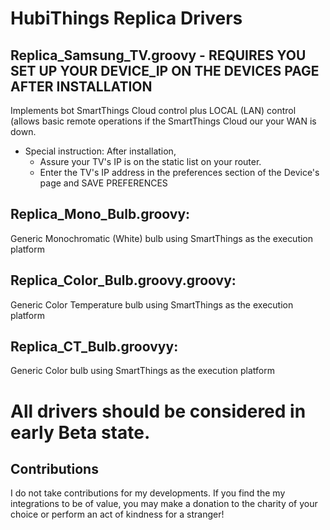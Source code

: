 # HubiThings Replica Drivers

## Replica_Samsung_TV.groovy - REQUIRES YOU SET UP YOUR DEVICE_IP ON THE DEVICES PAGE AFTER INSTALLATION
Implements bot SmartThings Cloud control plus LOCAL (LAN) control (allows basic remote operations if the SmartThings Cloud our your WAN is down.
* Special instruction:  After installation,
  * Assure your TV's IP is on the static list on your router.
  * Enter the TV's IP address in the preferences section of the Device's page and SAVE PREFERENCES

## Replica_Mono_Bulb.groovy: 
Generic Monochromatic (White) bulb using SmartThings as the execution platform

## Replica_Color_Bulb.groovy.groovy: 
Generic Color Temperature bulb using SmartThings as the execution platform

## Replica_CT_Bulb.groovyy: 
Generic Color bulb using SmartThings as the execution platform

# All drivers should be considered in early Beta state.  


## Contributions
I do not take contributions for my developments.  If you find the my integrations to be of value, you may make a donation to the charity of your choice or perform an act of kindness for a stranger!

